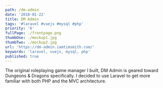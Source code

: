 ```yaml
---
path: /dm-admin
date: '2018-01-22'
title: DM Admin
tags: '#laravel #vuejs #mysql #php'
priority: '6'
fullPage: ./frontpage.png
thumbOne: ./mockup1.jpg
thumbTwo: ./mockup2.jpg
url: 'https://dm-admin.iamtimsmith.com/'
keywords: 'laravel, vuejs, mysql, php'
published: true
---
```


The original roleplaying game manager I built, DM Admin is geared toward Dungeons & Dragons specifically. I decided to use Laravel to get more familiar with both PHP and the MVC architecture.
